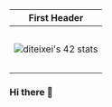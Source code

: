| First Header  |
| ------------- |
| <p align="right"> |
|   <a href="https://github.com/oakoudad/badge42"> |
|     <img src="https://badge.mediaplus.ma/darkblue/diteixei?UM6P=off" alt="diteixei's 42 stats" /> |
|   </a> |
| </p> |

### Hi there 👋

<!--
**Sma0sh/Sma0sh** is a ✨ _special_ ✨ repository because its `README.md` (this file) appears on your GitHub profile.

Here are some ideas to get you started:

- 🔭 I’m currently working on ...
- 🌱 I’m currently learning ...
- 👯 I’m looking to collaborate on ...
- 🤔 I’m looking for help with ...
- 💬 Ask me about ...
- 📫 How to reach me: ...
- 😄 Pronouns: ...
- ⚡ Fun fact: ...
-->
